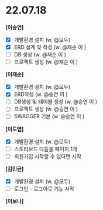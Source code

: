 # 22.07.18

**[이승연]**

- [x]  개발환경 설치 (w. @모두)
- [x]  ERD 설계 및 작성 (w. @재순 이 )
- [ ]  DB 생성 (w. @재순 이 )
- [ ]  프로젝트 생성 (w. @재순 이 )

**[이재순]**

- [x]  개발환경 설치 (w. @모두)
- [x]  ERD작성 (w. @승연 이 )
- [ ]  DB생성 및 테이블 생성 (w. @승연 이 )
- [ ]  프로젝트 생성 (w. @승연 이 )
- [ ]  SWAGGER 기본 (w. @승연 이 )

**[이도엽]**

- [x]  개발환경 설치 (w. @모두)
- [ ]  스토리보드 다듬을 페이지 1개
- [ ]  회원가입 시작할 수 있다면 시작

**[김민균]**

- [x]  개발환경 설치 (w. @모두)
- [ ]   로그인 - 로그아웃 기능 시작

**[이보나]**
